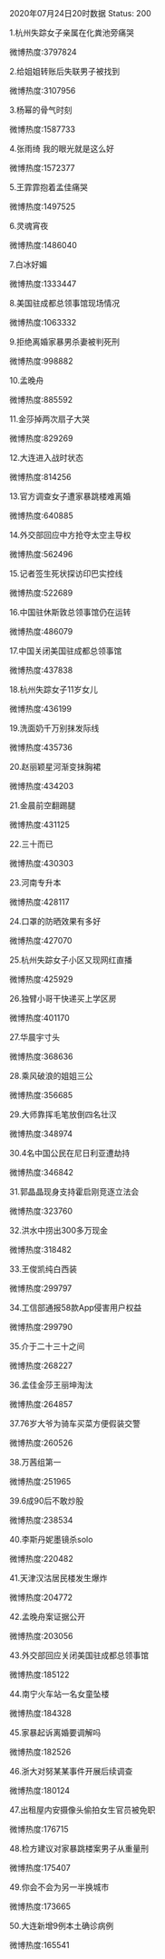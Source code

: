 2020年07月24日20时数据
Status: 200

1.杭州失踪女子亲属在化粪池旁痛哭

微博热度:3797824

2.给姐姐转账后失联男子被找到

微博热度:3107956

3.杨幂的骨气时刻

微博热度:1587733

4.张雨绮 我的眼光就是这么好

微博热度:1572377

5.王霏霏抱着孟佳痛哭

微博热度:1497525

6.灵魂宵夜

微博热度:1486040

7.白冰好媚

微博热度:1333447

8.美国驻成都总领事馆现场情况

微博热度:1063332

9.拒绝离婚家暴男杀妻被判死刑

微博热度:998882

10.孟晚舟

微博热度:885592

11.金莎掉两次扇子大哭

微博热度:829269

12.大连进入战时状态

微博热度:814256

13.官方调查女子遭家暴跳楼难离婚

微博热度:640885

14.外交部回应中方抢夺太空主导权

微博热度:562496

15.记者签生死状探访印巴实控线

微博热度:522689

16.中国驻休斯敦总领事馆仍在运转

微博热度:486079

17.中国关闭美国驻成都总领事馆

微博热度:437838

18.杭州失踪女子11岁女儿

微博热度:436199

19.洗面奶千万别抹发际线

微博热度:435736

20.赵丽颖星河渐变抹胸裙

微博热度:434203

21.金晨前空翻踢腿

微博热度:431125

22.三十而已

微博热度:430303

23.河南专升本

微博热度:428117

24.口罩的防晒效果有多好

微博热度:427070

25.杭州失踪女子小区又现网红直播

微博热度:425929

26.独臂小哥干快递买上学区房

微博热度:401170

27.华晨宇寸头

微博热度:368636

28.乘风破浪的姐姐三公

微博热度:356685

29.大师靠挥毛笔放倒四名壮汉

微博热度:348974

30.4名中国公民在尼日利亚遭劫持

微博热度:346842

31.郭晶晶现身支持霍启刚竞逐立法会

微博热度:323760

32.洪水中捞出300多万现金

微博热度:318482

33.王俊凯纯白西装

微博热度:299797

34.工信部通报58款App侵害用户权益

微博热度:299790

35.介于二十三十之间

微博热度:268227

36.孟佳金莎王丽坤淘汰

微博热度:264857

37.76岁大爷为骑车买菜方便假装交警

微博热度:260526

38.万茜组第一

微博热度:251965

39.6成90后不敢炒股

微博热度:238534

40.李斯丹妮墨镜杀solo

微博热度:220482

41.天津汉沽居民楼发生爆炸

微博热度:204772

42.孟晚舟案证据公开

微博热度:203056

43.外交部回应关闭美国驻成都总领事馆

微博热度:185122

44.南宁火车站一名女童坠楼

微博热度:184328

45.家暴起诉离婚要调解吗

微博热度:182526

46.浙大对努某某事件开展后续调查

微博热度:180124

47.出租屋内安摄像头偷拍女生官员被免职

微博热度:176715

48.检方建议对家暴跳楼案男子从重量刑

微博热度:175407

49.你会不会为另一半换城市

微博热度:173665

50.大连新增9例本土确诊病例

微博热度:165541

